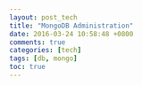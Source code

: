 ```yaml
---
layout: post_tech
title: "MongoDB Administration"
date: 2016-03-24 10:58:48 +0800
comments: true
categories: [tech]
tags: [db, mongo]
toc: true
---
```


